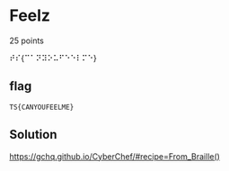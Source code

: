 # Feelz
25 points

⠞⠎{⠉⠁⠝⠽⠕⠥⠋⠑⠑⠇⠍⠑}

## flag
```shell
TS{CANYOUFEELME}
```

## Solution
https://gchq.github.io/CyberChef/#recipe=From_Braille()